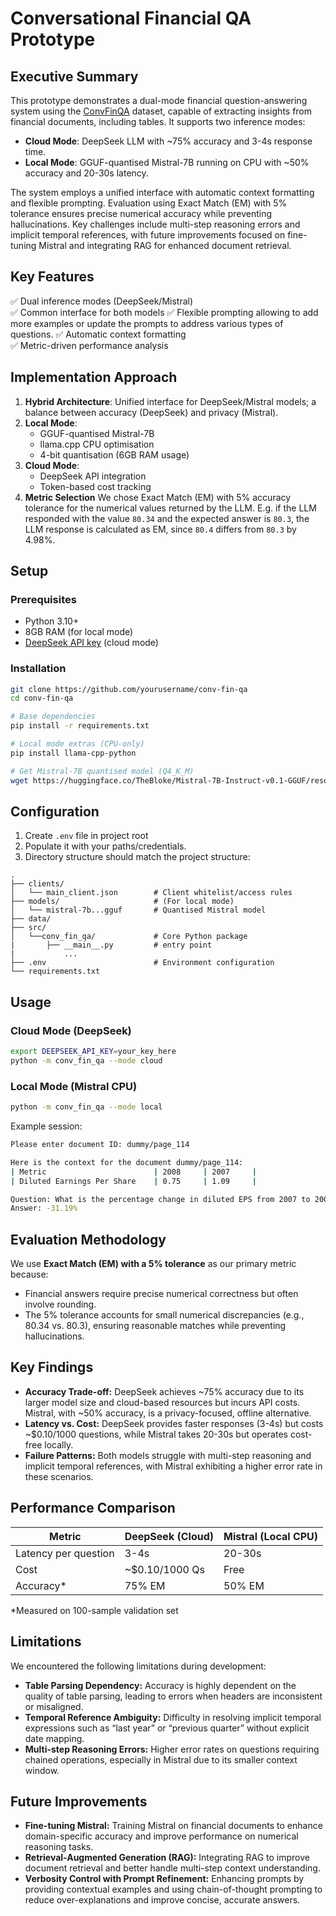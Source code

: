# Conversational Financial QA Prototype

## Executive Summary
This prototype demonstrates a dual-mode financial question-answering system using the [ConvFinQA](https://github.com/czyssrs/ConvFinQA) dataset, capable of extracting insights from financial documents, including tables. It supports two inference modes:

- **Cloud Mode**: DeepSeek LLM with ~75% accuracy and 3-4s response time.
- **Local Mode**: GGUF-quantised Mistral-7B running on CPU with ~50% accuracy and 20-30s latency.

The system employs a unified interface with automatic context formatting and flexible prompting. Evaluation using Exact Match (EM) with 5% tolerance ensures precise numerical accuracy while preventing hallucinations. Key challenges include multi-step reasoning errors and implicit temporal references, with future improvements focused on fine-tuning Mistral and integrating RAG for enhanced document retrieval.

## Key Features
✅ Dual inference modes (DeepSeek/Mistral)  
✅ Common interface for both models
✅ Flexible prompting allowing to add more examples or update the prompts to address various types of questions.
✅ Automatic context formatting  
✅ Metric-driven performance analysis

## Implementation Approach
1. **Hybrid Architecture**: Unified interface for DeepSeek/Mistral models; a balance between accuracy (DeepSeek) and privacy (Mistral).
2. **Local Mode**:
   - GGUF-quantised Mistral-7B
   - llama.cpp CPU optimisation
   - 4-bit quantisation (6GB RAM usage)
3. **Cloud Mode**:
   - DeepSeek API integration
   - Token-based cost tracking
4. **Metric Selection**
   We chose Exact Match (EM) with 5% accuracy tolerance for the numerical values returned by the LLM. E.g. if the LLM responded with the value `80.34` and the expected answer is `80.3`, the LLM response is calculated as EM, since `80.4` differs from `80.3` by 4.98%.

## Setup

### Prerequisites
- Python 3.10+
- 8GB RAM (for local mode)
- [DeepSeek API key](https://platform.deepseek.com/) (cloud mode)

### Installation
```bash
git clone https://github.com/yourusername/conv-fin-qa
cd conv-fin-qa

# Base dependencies
pip install -r requirements.txt

# Local mode extras (CPU-only)
pip install llama-cpp-python

# Get Mistral-7B quantised model (Q4_K_M)
wget https://huggingface.co/TheBloke/Mistral-7B-Instruct-v0.1-GGUF/resolve/main/mistral-7b-instruct-v0.1.Q4_K_M.gguf -O models/mistral-7b-q4.gguf
```

## Configuration

1. Create `.env` file in project root
2. Populate it with your paths/credentials.
3. Directory structure should match the project structure:
```text
.
├── clients/
│   └── main_client.json        # Client whitelist/access rules
├── models/                     # (For local mode)
│   └── mistral-7b...gguf       # Quantised Mistral model
├── data/
├── src/
│   └──conv_fin_qa/             # Core Python package
|       ├── __main__.py         # entry point
|           ...
├── .env                        # Environment configuration
└── requirements.txt
```

## Usage

### Cloud Mode (DeepSeek)
```bash
export DEEPSEEK_API_KEY=your_key_here
python -m conv_fin_qa --mode cloud
```

### Local Mode (Mistral CPU)
```bash
python -m conv_fin_qa --mode local
```

Example session:
```bash
Please enter document ID: dummy/page_114

Here is the context for the document dummy/page_114:
| Metric                        | 2008     | 2007     |
| Diluted Earnings Per Share    | 0.75     | 1.09     |

Question: What is the percentage change in diluted EPS from 2007 to 2008?
Answer: -31.19%
```

## Evaluation Methodology
We use **Exact Match (EM) with a 5% tolerance** as our primary metric because:
- Financial answers require precise numerical correctness but often involve rounding.
- The 5% tolerance accounts for small numerical discrepancies (e.g., 80.34 vs. 80.3), ensuring reasonable matches while preventing hallucinations.

## Key Findings
- **Accuracy Trade-off:** DeepSeek achieves ~75% accuracy due to its larger model size and cloud-based resources but incurs API costs. Mistral, with ~50% accuracy, is a privacy-focused, offline alternative.
- **Latency vs. Cost:** DeepSeek provides faster responses (3-4s) but costs ~$0.10/1000 questions, while Mistral takes 20-30s but operates cost-free locally.
- **Failure Patterns:** Both models struggle with multi-step reasoning and implicit temporal references, with Mistral exhibiting a higher error rate in these scenarios.

## Performance Comparison
| Metric               | DeepSeek (Cloud) | Mistral (Local CPU) |
|----------------------|------------------|---------------------|
| Latency per question  | 3-4s             | 20-30s               |
| Cost                  | ~$0.10/1000 Qs  | Free                |
| Accuracy*             | 75% EM           | 50% EM              |

*Measured on 100-sample validation set

## Limitations
We encountered the following limitations during development:
- **Table Parsing Dependency:** Accuracy is highly dependent on the quality of table parsing, leading to errors when headers are inconsistent or misaligned.
- **Temporal Reference Ambiguity:** Difficulty in resolving implicit temporal expressions such as “last year” or “previous quarter” without explicit date mapping.
- **Multi-step Reasoning Errors:** Higher error rates on questions requiring chained operations, especially in Mistral due to its smaller context window.


## Future Improvements
- **Fine-tuning Mistral:** Training Mistral on financial documents to enhance domain-specific accuracy and improve performance on numerical reasoning tasks.
- **Retrieval-Augmented Generation (RAG):** Integrating RAG to improve document retrieval and better handle multi-step context understanding.
- **Verbosity Control with Prompt Refinement:** Enhancing prompts by providing contextual examples and using chain-of-thought prompting to reduce over-explanations and improve concise, accurate answers.
